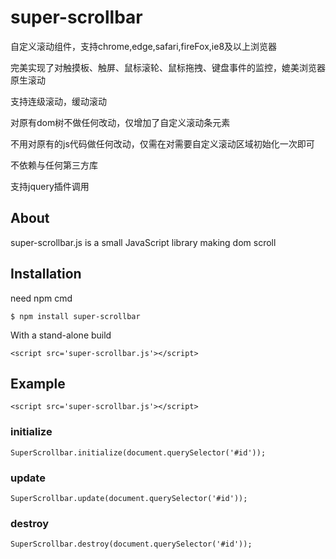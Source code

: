 # super-scrollbar
自定义滚动组件，支持chrome,edge,safari,fireFox,ie8及以上浏览器

完美实现了对触摸板、触屏、鼠标滚轮、鼠标拖拽、键盘事件的监控，媲美浏览器原生滚动

支持连级滚动，缓动滚动

对原有dom树不做任何改动，仅增加了自定义滚动条元素

不用对原有的js代码做任何改动，仅需在对需要自定义滚动区域初始化一次即可

不依赖与任何第三方库

支持jquery插件调用

## About

  super-scrollbar.js is a small JavaScript library making dom scroll

## Installation
  
  need npm cmd

    $ npm install super-scrollbar

  With a stand-alone build

    <script src='super-scrollbar.js'></script>


## Example

	<script src='super-scrollbar.js'></script>

### initialize
  
    SuperScrollbar.initialize(document.querySelector('#id'));
    
### update

    SuperScrollbar.update(document.querySelector('#id'));
    
### destroy

	SuperScrollbar.destroy(document.querySelector('#id'));	
